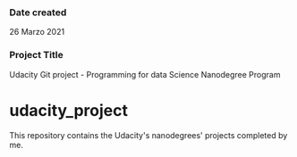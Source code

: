 ### Date created
26 Marzo 2021

### Project Title
Udacity Git project - Programming for data Science Nanodegree Program

# udacity_project
This repository contains the Udacity's nanodegrees' projects completed by me.
